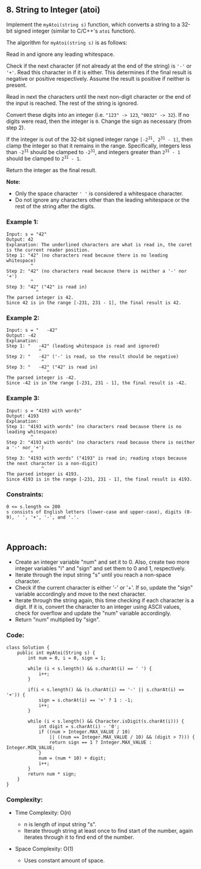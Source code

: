 ## 8. String to Integer (atoi)     

Implement the ```myAtoi(string s)``` function, which converts a string to a 32-bit signed integer (similar to C/C++'s ```atoi``` function).    

The algorithm for ```myAtoi(string s)``` is as follows:    

Read in and ignore any leading whitespace.       

Check if the next character (if not already at the end of the string) is ```'-'``` or ```'+'```. Read this character in if it is either. 
This determines if the final result is negative or positive respectively. Assume the result is positive if neither is present.      

Read in next the characters until the next non-digit character or the end of the input is reached. The rest of the string is ignored.    

Convert these digits into an integer (i.e. ```"123" -> 123```, ```"0032" -> 32```). If no digits were read, then the integer is ```0```. 
Change the sign as necessary (from step 2).    

If the integer is out of the 32-bit signed integer range <code>[-2<sup>31</sup>, 2<sup>31</sup> - 1]</code>, then clamp the integer so that it remains in the range. 
Specifically, integers less than <code>-2<sup>31</sup></code> should be clamped to <code>-2<sup>31</sup></code>, and integers greater than <code>2<sup>31</sup> - 1</code> 
should be clamped to <code>2<sup>31</sup> - 1</code>.        

Return the integer as the final result.    

**Note:**

* Only the space character ```' '``` is considered a whitespace character.
* Do not ignore any characters other than the leading whitespace or the rest of the string after the digits.
 

### Example 1:   
``` 
Input: s = "42"
Output: 42
Explanation: The underlined characters are what is read in, the caret is the current reader position.
Step 1: "42" (no characters read because there is no leading whitespace)
         ^
Step 2: "42" (no characters read because there is neither a '-' nor '+')
         ^
Step 3: "42" ("42" is read in)
           ^
The parsed integer is 42.
Since 42 is in the range [-231, 231 - 1], the final result is 42.
```   

### Example 2:    
```
Input: s = "   -42"
Output: -42
Explanation:
Step 1: "   -42" (leading whitespace is read and ignored)
            ^
Step 2: "   -42" ('-' is read, so the result should be negative)
             ^
Step 3: "   -42" ("42" is read in)
               ^
The parsed integer is -42.
Since -42 is in the range [-231, 231 - 1], the final result is -42.
```    

### Example 3:   
```
Input: s = "4193 with words"
Output: 4193
Explanation:
Step 1: "4193 with words" (no characters read because there is no leading whitespace)
         ^
Step 2: "4193 with words" (no characters read because there is neither a '-' nor '+')
         ^
Step 3: "4193 with words" ("4193" is read in; reading stops because the next character is a non-digit)
             ^
The parsed integer is 4193.
Since 4193 is in the range [-231, 231 - 1], the final result is 4193.
```     

### Constraints:    
```
0 <= s.length <= 200
s consists of English letters (lower-case and upper-case), digits (0-9), ' ', '+', '-', and '.'.
```    

<br>    
 
## Approach:   

* Create an integer variable "num" and set it to 0. Also, create two more integer variables "i" and "sign" and set them to 0 and 1, respectively.
* Iterate through the input string "s" until you reach a non-space character.
* Check if the current character is either '-' or '+'. If so, update the "sign" variable accordingly and move to the next character.
* Iterate through the string again, this time checking if each character is a digit. If it is, convert the character to an integer using ASCII values, check for overflow and update the "num" variable accordingly.
* Return "num" multiplied by "sign".    


### Code:   
```
class Solution {
    public int myAtoi(String s) {
        int num = 0, i = 0, sign = 1;
        
        while (i < s.length() && s.charAt(i) == ' ') {
            i++;
        }

        if(i < s.length() && (s.charAt(i) == '-' || s.charAt(i) == '+')) {
            sign = s.charAt(i) == '+' ? 1 : -1;
            i++;
        }
        
        while (i < s.length() && Character.isDigit(s.charAt(i))) {
            int digit = s.charAt(i) - '0';
            if ((num > Integer.MAX_VALUE / 10) 
                || ((num == Integer.MAX_VALUE / 10) && (digit > 7))) {
                return sign == 1 ? Integer.MAX_VALUE : Integer.MIN_VALUE;
            }
            num = (num * 10) + digit;
            i++;
        }
        return num * sign;
    }
}
```    

### Complexity:    

* Time Complexity:  O(n)
    * n is length of input string "s". 
    * Iterate through string at least once to find start of the number, again iterates through it to find end of the number. 

* Space Complexity: O(1) 
    * Uses constant amount of space.    

